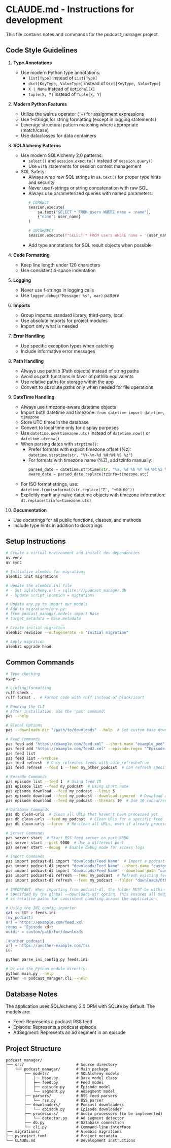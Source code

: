 # CLAUDE.md - Instructions for development

This file contains notes and commands for the podcast_manager project.

## Code Style Guidelines

1. **Type Annotations**
   - Use modern Python type annotations:
     - `list[Type]` instead of `List[Type]`
     - `dict[KeyType, ValueType]` instead of `Dict[KeyType, ValueType]`
     - `X | None` instead of `Optional[X]`
     - `tuple[X, Y]` instead of `Tuple[X, Y]`

2. **Modern Python Features**
   - Utilize the walrus operator (`:=`) for assignment expressions
   - Use f-strings for string formatting (except in logging statements)
   - Leverage structural pattern matching where appropriate (match/case)
   - Use dataclasses for data containers

3. **SQLAlchemy Patterns**
   - Use modern SQLAlchemy 2.0 patterns:
     - `select()` and `session.execute()` instead of `session.query()`
     - Use `with` statements for session context management
   - SQL Safety:
     - Always wrap raw SQL strings in `sa.text()` for proper type hints and security
     - Never use f-strings or string concatenation with raw SQL
     - Always use parameterized queries with named parameters:
       ```python
       # CORRECT
       session.execute(
           sa.text("SELECT * FROM users WHERE name = :name"),
           {"name": user_name}
       )
       
       # INCORRECT
       session.execute(f"SELECT * FROM users WHERE name = '{user_name}'")
       ```
     - Add type annotations for SQL result objects when possible

4. **Code Formatting**
   - Keep line length under 120 characters
   - Use consistent 4-space indentation

5. **Logging**
   - Never use f-strings in logging calls
   - Use `logger.debug("Message: %s", var)` pattern

6. **Imports**
   - Group imports: standard library, third-party, local
   - Use absolute imports for project modules
   - Import only what is needed

7. **Error Handling**
   - Use specific exception types when catching
   - Include informative error messages

8. **Path Handling**
   - Always use pathlib (Path objects) instead of string paths
   - Avoid os.path functions in favor of pathlib equivalents
   - Use relative paths for storage within the app
   - Convert to absolute paths only when needed for file operations

9. **DateTime Handling**
   - Always use timezone-aware datetime objects
   - Import both datetime and timezone: `from datetime import datetime, timezone`
   - Store UTC times in the database
   - Convert to local time only for display purposes
   - Use `datetime.now(timezone.utc)` instead of `datetime.now()` or `datetime.utcnow()`
   - When parsing dates with `strptime()`:
     - Prefer formats with explicit timezone offset (%z): `datetime.strptime(str, "%Y-%m-%d %H:%M:%S %z")`
     - For formats with timezone name (%Z), add tzinfo manually: 
       ```python
       parsed_date = datetime.strptime(str, "%a, %d %b %Y %H:%M:%S %Z")  # noqa: DTZ007
       aware_date = parsed_date.replace(tzinfo=timezone.utc)
       ```
   - For ISO format strings, use: `datetime.fromisoformat(str.replace("Z", "+00:00"))`
   - Explicitly mark any naive datetime objects with timezone information: `dt.replace(tzinfo=timezone.utc)`

10. **Documentation**
   - Use docstrings for all public functions, classes, and methods
   - Include type hints in addition to docstrings

## Setup Instructions

```bash
# Create a virtual environment and install dev dependencies
uv venv
uv sync

# Initialize alembic for migrations
alembic init migrations

# Update the alembic.ini file
# - Set sqlalchemy.url = sqlite:///podcast_manager.db
# - Update script_location = migrations

# Update env.py to import our models
# Add to migrations/env.py:
# from podcast_manager.models import Base
# target_metadata = Base.metadata

# Create initial migration
alembic revision --autogenerate -m "Initial migration"

# Apply migration
alembic upgrade head
```

## Common Commands

```bash
# Type checking
mypy .

# Linting/formatting
ruff check .
ruff format .  # Format code with ruff instead of black/isort

# Running the CLI
# After installation, use the 'pas' command:
pas --help

# Global Options
pas --downloads-dir "/path/to/downloads" --help  # Set custom base downloads directory

# Feed Commands
pas feed add "https://example.com/feed.xml" --short-name "example_pod" --download-path "custom/path"
pas feed add "https://example.com/feed2.xml" --episode-regex "^Episode \d+:" --no-auto-refresh
pas feed list
pas feed list --verbose
pas feed refresh  # Only refreshes feeds with auto_refresh=True
pas feed refresh --feed 1 --feed my_other_podcast  # Can refresh specific feeds regardless of auto_refresh setting

# Episode Commands
pas episode list --feed 1  # Using feed ID
pas episode list --feed my_podcast  # Using short name
pas episode download --feed my_podcast --limit 5
pas episode download --feed my_podcast --download-ignored  # Download all episodes regardless of regex filter
pas episode download --feed my_podcast --threads 10  # Use 10 concurrent downloads (default is 3)

# Database Commands
pas db clean-urls  # Clean all URLs that haven't been processed yet
pas db clean-urls --feed my_podcast  # Clean URLs for a specific feed
pas db clean-urls --force  # Re-clean all URLs, even if already processed

# Server Commands
pas server start  # Start RSS feed server on port 8080
pas server start --port 9000  # Use a different port
pas server start --debug  # Enable debug mode for access logs

# Import Commands
pas import podcast-dl import "downloads/Feed Name"  # Import a podcast-dl folder
pas import podcast-dl import "downloads/Feed Name" --short-name "custom_name"  # Override short name
pas import podcast-dl import "downloads/Feed Name" --download-path "custom/path"  # Override download path
pas import podcast-dl refresh --feed my_podcast  # Refresh existing feed from its download folder
pas import podcast-dl refresh --feed my_podcast --folder "downloads/Other Folder"  # Use custom folder

# IMPORTANT: When importing from podcast-dl, the folder MUST be within the downloads directory
# specified by the global --downloads-dir option. This ensures all media paths are stored
# as relative paths for consistent handling across the application.

# Using the INI config importer
cat << EOF > feeds.ini
[my_podcast]
url = https://example.com/feed.xml
regex = ^Episode \d+:
outdir = custom/path/for/downloads

[another_podcast]
url = https://another-example.com/rss
EOF

python parse_ini_config.py feeds.ini

# Or use the Python module directly:
python main.py --help
python -m podcast_manager.cli --help
```

## Database Notes

The application uses SQLAlchemy 2.0 ORM with SQLite by default. The models are:

- Feed: Represents a podcast RSS feed
- Episode: Represents a podcast episode
- AdSegment: Represents an ad segment in an episode

## Project Structure

```
podcast_manager/
├── src/                       # Source directory
│   └── podcast_manager/       # Main package
│       ├── models/            # SQLAlchemy models
│       │   ├── base.py        # Base model class
│       │   ├── feed.py        # Feed model
│       │   ├── episode.py     # Episode model
│       │   └── segment.py     # AdSegment model
│       ├── parsers/           # RSS feed parsers
│       │   └── rss.py         # RSS parser
│       ├── downloaders/       # Podcast downloaders
│       │   └── episode.py     # Episode downloader
│       ├── processors/        # Audio processors (to be implemented)
│       │   └── detector.py    # Ad segment detector
│       ├── db.py              # Database connection
│       └── cli.py             # Command-line interface
├── migrations/                # Alembic migrations
├── pyproject.toml             # Project metadata
└── CLAUDE.md                  # Development instructions
```
